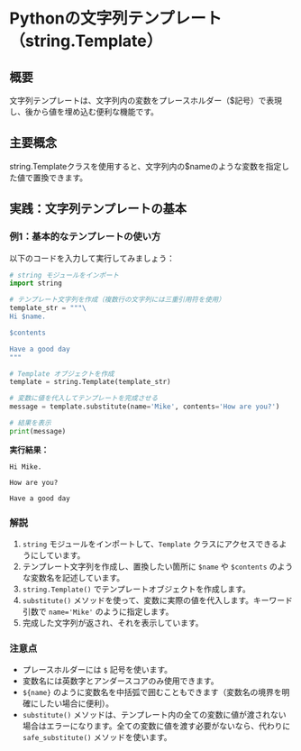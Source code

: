 # Pythonの文字列テンプレート（string.Template）

## 概要
文字列テンプレートは、文字列内の変数をプレースホルダー（$記号）で表現し、後から値を埋め込む便利な機能です。

## 主要概念
string.Templateクラスを使用すると、文字列内の$nameのような変数を指定した値で置換できます。

## 実践：文字列テンプレートの基本

### 例1：基本的なテンプレートの使い方

以下のコードを入力して実行してみましょう：

```python
# string モジュールをインポート
import string

# テンプレート文字列を作成（複数行の文字列には三重引用符を使用）
template_str = """\
Hi $name.

$contents

Have a good day
"""

# Template オブジェクトを作成
template = string.Template(template_str)

# 変数に値を代入してテンプレートを完成させる
message = template.substitute(name='Mike', contents='How are you?')

# 結果を表示
print(message)
```

**実行結果：**
```
Hi Mike.

How are you?

Have a good day
```

### 解説
1. `string` モジュールをインポートして、`Template` クラスにアクセスできるようにしています。
2. テンプレート文字列を作成し、置換したい箇所に `$name` や `$contents` のような変数名を記述しています。
3. `string.Template()` でテンプレートオブジェクトを作成します。
4. `substitute()` メソッドを使って、変数に実際の値を代入します。キーワード引数で `name='Mike'` のように指定します。
5. 完成した文字列が返され、それを表示しています。

### 注意点
- プレースホルダーには `$` 記号を使います。
- 変数名には英数字とアンダースコアのみ使用できます。
- `${name}` のように変数名を中括弧で囲むこともできます（変数名の境界を明確にしたい場合に便利）。
- `substitute()` メソッドは、テンプレート内の全ての変数に値が渡されない場合はエラーになります。全ての変数に値を渡す必要がないなら、代わりに `safe_substitute()` メソッドを使います。
